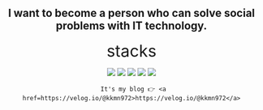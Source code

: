 

<div align= center>

  <div>

   


<div align= center>
  <h2>I want to become a person who can solve social problems with IT technology.</h2>
  <div>

<span style="font-size: 32px;">stacks</span>
<div align= center>
 <img src="https://img.shields.io/badge/html5-E34F26?style=for-the-badge&logo=html5&logoColor=white"> 
  <img src="https://img.shields.io/badge/css-1572B6?style=for-the-badge&logo=css3&logoColor=white"> 
  <img src="https://img.shields.io/badge/javascript-F7DF1E?style=for-the-badge&logo=javascript&logoColor=black"> 
  <img src="https://img.shields.io/badge/python-3776AB?style=for-the-badge&logo=python&logoColor=white"> 
  <img src="https://img.shields.io/badge/react-61DAFB?style=for-the-badge&logo=react&logoColor=black"> 
  <div>

     It's my blog 👉 <a href=https://velog.io/@kkmn972>https://velog.io/@kkmn972</a>
